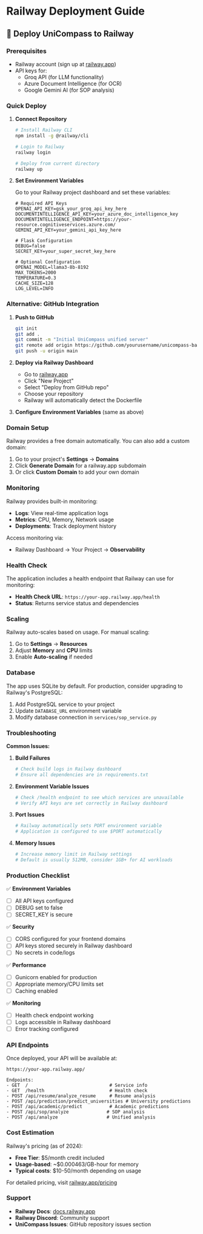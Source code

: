 # Railway Deployment Guide

## 🚀 Deploy UniCompass to Railway

### Prerequisites
- Railway account (sign up at [railway.app](https://railway.app))
- API keys for:
  - Groq API (for LLM functionality)
  - Azure Document Intelligence (for OCR)
  - Google Gemini AI (for SOP analysis)

### Quick Deploy

1. **Connect Repository**
   ```bash
   # Install Railway CLI
   npm install -g @railway/cli
   
   # Login to Railway
   railway login
   
   # Deploy from current directory
   railway up
   ```

2. **Set Environment Variables**
   
   Go to your Railway project dashboard and set these variables:

   ```env
   # Required API Keys
   OPENAI_API_KEY=gsk_your_groq_api_key_here
   DOCUMENTINTELLIGENCE_API_KEY=your_azure_doc_intelligence_key
   DOCUMENTINTELLIGENCE_ENDPOINT=https://your-resource.cognitiveservices.azure.com/
   GEMINI_API_KEY=your_gemini_api_key_here
   
   # Flask Configuration
   DEBUG=false
   SECRET_KEY=your_super_secret_key_here
   
   # Optional Configuration
   OPENAI_MODEL=llama3-8b-8192
   MAX_TOKENS=2000
   TEMPERATURE=0.3
   CACHE_SIZE=128
   LOG_LEVEL=INFO
   ```

### Alternative: GitHub Integration

1. **Push to GitHub**
   ```bash
   git init
   git add .
   git commit -m "Initial UniCompass unified server"
   git remote add origin https://github.com/yourusername/unicompass-backend.git
   git push -u origin main
   ```

2. **Deploy via Railway Dashboard**
   - Go to [railway.app](https://railway.app)
   - Click "New Project"
   - Select "Deploy from GitHub repo"
   - Choose your repository
   - Railway will automatically detect the Dockerfile

3. **Configure Environment Variables** (same as above)

### Domain Setup

Railway provides a free domain automatically. You can also add a custom domain:

1. Go to your project's **Settings** → **Domains**
2. Click **Generate Domain** for a railway.app subdomain
3. Or click **Custom Domain** to add your own domain

### Monitoring

Railway provides built-in monitoring:
- **Logs**: View real-time application logs
- **Metrics**: CPU, Memory, Network usage
- **Deployments**: Track deployment history

Access monitoring via:
- Railway Dashboard → Your Project → **Observability**

### Health Check

The application includes a health endpoint that Railway can use for monitoring:
- **Health Check URL**: `https://your-app.railway.app/health`
- **Status**: Returns service status and dependencies

### Scaling

Railway auto-scales based on usage. For manual scaling:
1. Go to **Settings** → **Resources**
2. Adjust **Memory** and **CPU** limits
3. Enable **Auto-scaling** if needed

### Database

The app uses SQLite by default. For production, consider upgrading to Railway's PostgreSQL:

1. Add PostgreSQL service to your project
2. Update `DATABASE_URL` environment variable
3. Modify database connection in `services/sop_service.py`

### Troubleshooting

**Common Issues:**

1. **Build Failures**
   ```bash
   # Check build logs in Railway dashboard
   # Ensure all dependencies are in requirements.txt
   ```

2. **Environment Variable Issues**
   ```bash
   # Check /health endpoint to see which services are unavailable
   # Verify API keys are set correctly in Railway dashboard
   ```

3. **Port Issues**
   ```bash
   # Railway automatically sets PORT environment variable
   # Application is configured to use $PORT automatically
   ```

4. **Memory Issues**
   ```bash
   # Increase memory limit in Railway settings
   # Default is usually 512MB, consider 1GB+ for AI workloads
   ```

### Production Checklist

✅ **Environment Variables**
- [ ] All API keys configured
- [ ] DEBUG set to false
- [ ] SECRET_KEY is secure

✅ **Security**
- [ ] CORS configured for your frontend domains
- [ ] API keys stored securely in Railway dashboard
- [ ] No secrets in code/logs

✅ **Performance**
- [ ] Gunicorn enabled for production
- [ ] Appropriate memory/CPU limits set
- [ ] Caching enabled

✅ **Monitoring**
- [ ] Health check endpoint working
- [ ] Logs accessible in Railway dashboard
- [ ] Error tracking configured

### API Endpoints

Once deployed, your API will be available at:
```
https://your-app.railway.app/

Endpoints:
- GET  /                              # Service info
- GET  /health                        # Health check
- POST /api/resume/analyze_resume     # Resume analysis
- POST /api/prediction/predict_universities # University predictions
- POST /api/academic/predict          # Academic predictions
- POST /api/sop/analyze              # SOP analysis
- POST /api/analyze                  # Unified analysis
```

### Cost Estimation

Railway's pricing (as of 2024):
- **Free Tier**: $5/month credit included
- **Usage-based**: ~$0.000463/GB-hour for memory
- **Typical costs**: $10-50/month depending on usage

For detailed pricing, visit [railway.app/pricing](https://railway.app/pricing)

### Support

- **Railway Docs**: [docs.railway.app](https://docs.railway.app)
- **Railway Discord**: Community support
- **UniCompass Issues**: GitHub repository issues section